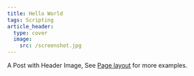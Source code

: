 ```yaml
---
title: Hello World
tags: Scripting
article_header:
  type: cover
  image:
    src: /screenshot.jpg
---
```


A Post with Header Image, See [Page layout](https://tianqi.name/jekyll-TeXt-theme/samples.html#page-layout) for more examples.

<!--more-->
